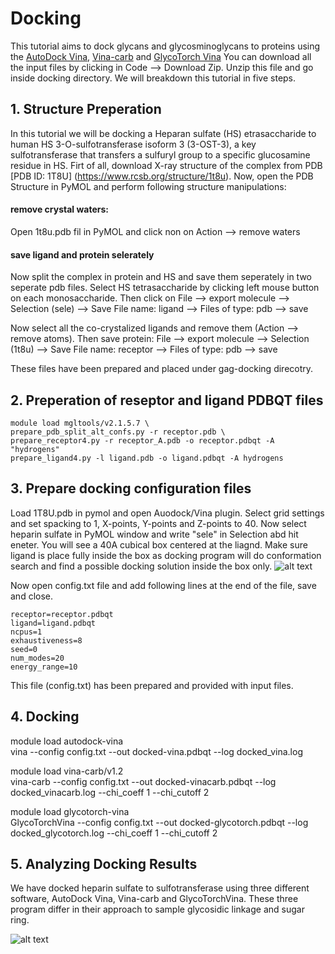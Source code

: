# Docking
This tutorial aims to dock glycans and glycosminoglycans to proteins using the [AutoDock Vina](https://vina.scripps.edu), [Vina-carb](https://pubs.acs.org/doi/10.1021/acs.jctc.5b00834) and [GlycoTorch Vina](https://pubs.acs.org/doi/10.1021/acs.jcim.0c00373)
You can download all the input files by clicking in Code --> Download Zip. Unzip this file and go inside docking directory. 
We will breakdown this tutorial in five steps.

## 1. Structure Preperation
In this tutorial we will be docking a Heparan sulfate (HS) etrasaccharide to human HS 3-O-sulfotransferase isoform 3 (3-OST-3), a key sulfotransferase that transfers a sulfuryl group to a specific glucosamine residue in HS. Firt of all, download X-ray structure of the complex from PDB [PDB ID: 1T8U] (https://www.rcsb.org/structure/1t8u). Now, open the PDB Structure in PyMOL and perform following structure manipulations:
#### remove crystal waters: 
Open 1t8u.pdb fil in PyMOL and click non on Action --> remove waters
#### save ligand and protein selerately
Now split the complex in protein and HS and save them seperately in two seperate pdb files. 
Select HS tetrasaccharide by clicking left mouse button on each monosaccharide. Then click on File --> export molecule --> Selection (sele) --> Save File name: ligand --> Files of type: pdb --> save

Now select all the co-crystalized ligands and remove them (Action --> remove atoms). Then save protein: File --> export molecule --> Selection (1t8u) --> Save File name: receptor --> Files of type: pdb --> save

These files have been prepared and placed under gag-docking direcotry. 

## 2. Preperation of reseptor and ligand PDBQT files

```
module load mgltools/v2.1.5.7 \
prepare_pdb_split_alt_confs.py -r receptor.pdb \
prepare_receptor4.py -r receptor_A.pdb -o receptor.pdbqt -A "hydrogens"
prepare_ligand4.py -l ligand.pdb -o ligand.pdbqt -A hydrogens
```

## 3. Prepare docking configuration files
Load 1T8U.pdb in pymol and open Auodock/Vina plugin. Select grid settings and set spacking to 1, X-points, Y-points and Z-points to 40. Now select heparin sulfate in PyMOL window and write "sele" in Selection abd hit eneter. You will see a 40A cubical box centered at the liagnd. Make sure ligand is place fully inside the box as docking program will do conformation search and find a possible docking solution inside the box only. 
![alt text](https://github.com/glycodynamics/gag-docking/blob/main/images/Screenshot%20from%202021-12-13%2015-40-31.png)

Now open config.txt file and add following lines at the end of the file, save and close. 
```
receptor=receptor.pdbqt
ligand=ligand.pdbqt 
ncpus=1 
exhaustiveness=8
seed=0 
num_modes=20
energy_range=10
```
This file (config.txt) has been prepared and provided with input files.

## 4. Docking
module load autodock-vina <br />
vina --config config.txt --out docked-vina.pdbqt  --log docked_vina.log <br />

module load vina-carb/v1.2 <br />
vina-carb --config config.txt --out docked-vinacarb.pdbqt  --log docked_vinacarb.log --chi_coeff 1 --chi_cutoff 2 <br />

module load glycotorch-vina <br />
GlycoTorchVina --config config.txt --out docked-glycotorch.pdbqt  --log docked_glycotorch.log --chi_coeff 1 --chi_cutoff 2 <br />

## 5. Analyzing Docking Results
We have docked heparin sulfate to sulfotransferase using three different software, AutoDock Vina, Vina-carb and GlycoTorchVina. These three program differ in their approach to sample glycosidic linkage and sugar ring. 

![alt text](https://github.com/glycodynamics/gag-docking/blob/main/images/docked_ligands.png)
